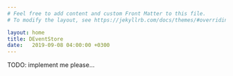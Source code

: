 ```yaml
---
# Feel free to add content and custom Front Matter to this file.
# To modify the layout, see https://jekyllrb.com/docs/themes/#overriding-theme-defaults

layout: home
title: DEventStore
date:   2019-09-08 04:00:00 +0300
---
```


TODO: implement me please...
